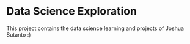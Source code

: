 # Data Science Exploration
This project contains the data science learning and projects of Joshua Sutanto :)
